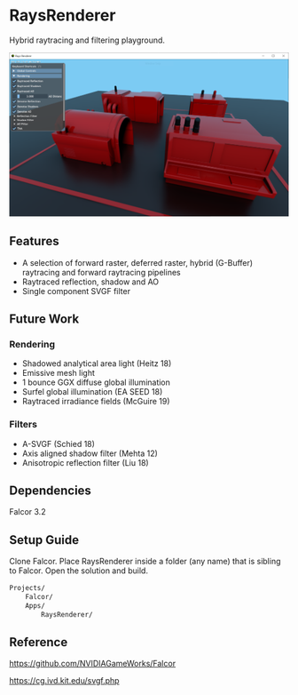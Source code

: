 # RaysRenderer

Hybrid raytracing and filtering playground.

![Screenshot](./Screenshots/Screenshot.png?raw=true "Hybrid Raytracing")

## Features

* A selection of forward raster, deferred raster, hybrid (G-Buffer) raytracing and forward raytracing pipelines
* Raytraced reflection, shadow and AO
* Single component SVGF filter

## Future Work

### Rendering

* Shadowed analytical area light (Heitz 18)
* Emissive mesh light
* 1 bounce GGX diffuse global illumination
* Surfel global illumination (EA SEED 18)
* Raytraced irradiance fields (McGuire 19)

### Filters

* A-SVGF (Schied 18)
* Axis aligned shadow filter (Mehta 12)
* Anisotropic reflection filter (Liu 18)

## Dependencies

Falcor 3.2

## Setup Guide

Clone Falcor. Place RaysRenderer inside a folder (any name) that is sibling to Falcor. Open the solution and build.

```
Projects/
    Falcor/
    Apps/
        RaysRenderer/
```

## Reference

https://github.com/NVIDIAGameWorks/Falcor

https://cg.ivd.kit.edu/svgf.php
